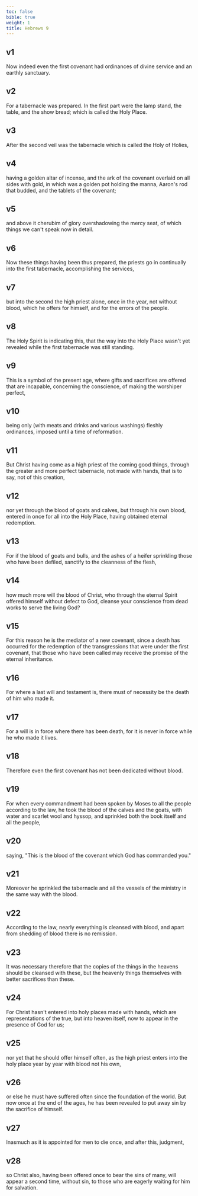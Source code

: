 ```yaml
---
toc: false
bible: true
weight: 1
title: Hebrews 9
---
```




## v1 
Now indeed even the first covenant had ordinances of divine service and an earthly sanctuary. 

## v2 
For a tabernacle was prepared. In the first part were the lamp stand, the table, and the show bread; which is called the Holy Place. 

## v3 
After the second veil was the tabernacle which is called the Holy of Holies, 

## v4 
having a golden altar of incense, and the ark of the covenant overlaid on all sides with gold, in which was a golden pot holding the manna, Aaron's rod that budded, and the tablets of the covenant; 

## v5 
and above it cherubim of glory overshadowing the mercy seat, of which things we can't speak now in detail. 

## v6 
Now these things having been thus prepared, the priests go in continually into the first tabernacle, accomplishing the services, 

## v7 
but into the second the high priest alone, once in the year, not without blood, which he offers for himself, and for the errors of the people. 

## v8 
The Holy Spirit is indicating this, that the way into the Holy Place wasn't yet revealed while the first tabernacle was still standing. 

## v9 
This is a symbol of the present age, where gifts and sacrifices are offered that are incapable, concerning the conscience, of making the worshiper perfect, 

## v10 
being only (with meats and drinks and various washings) fleshly ordinances, imposed until a time of reformation. 

## v11 
But Christ having come as a high priest of the coming good things, through the greater and more perfect tabernacle, not made with hands, that is to say, not of this creation, 

## v12 
nor yet through the blood of goats and calves, but through his own blood, entered in once for all into the Holy Place, having obtained eternal redemption. 

## v13 
For if the blood of goats and bulls, and the ashes of a heifer sprinkling those who have been defiled, sanctify to the cleanness of the flesh, 

## v14 
how much more will the blood of Christ, who through the eternal Spirit offered himself without defect to God, cleanse your conscience from dead works to serve the living God? 

## v15 
For this reason he is the mediator of a new covenant, since a death has occurred for the redemption of the transgressions that were under the first covenant, that those who have been called may receive the promise of the eternal inheritance. 

## v16 
For where a last will and testament is, there must of necessity be the death of him who made it. 

## v17 
For a will is in force where there has been death, for it is never in force while he who made it lives. 

## v18 
Therefore even the first covenant has not been dedicated without blood. 

## v19 
For when every commandment had been spoken by Moses to all the people according to the law, he took the blood of the calves and the goats, with water and scarlet wool and hyssop, and sprinkled both the book itself and all the people, 

## v20 
saying, "This is the blood of the covenant which God has commanded you." 

## v21 
Moreover he sprinkled the tabernacle and all the vessels of the ministry in the same way with the blood. 

## v22 
According to the law, nearly everything is cleansed with blood, and apart from shedding of blood there is no remission. 

## v23 
It was necessary therefore that the copies of the things in the heavens should be cleansed with these, but the heavenly things themselves with better sacrifices than these. 

## v24 
For Christ hasn't entered into holy places made with hands, which are representations of the true, but into heaven itself, now to appear in the presence of God for us; 

## v25 
nor yet that he should offer himself often, as the high priest enters into the holy place year by year with blood not his own, 

## v26 
or else he must have suffered often since the foundation of the world. But now once at the end of the ages, he has been revealed to put away sin by the sacrifice of himself. 

## v27 
Inasmuch as it is appointed for men to die once, and after this, judgment, 

## v28 
so Christ also, having been offered once to bear the sins of many, will appear a second time, without sin, to those who are eagerly waiting for him for salvation.
